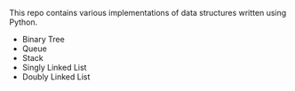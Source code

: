 This repo contains various implementations of data structures written using
Python.

- Binary Tree
- Queue
- Stack
- Singly Linked List
- Doubly Linked List
